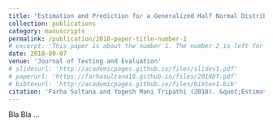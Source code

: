 ```yaml
---
title: "Estimation and Prediction for a Generalized Half Normal Distribution under Hybrid Censoring"
collection: publications
category: manuscripts
permalink: /publication/2018-paper-title-number-1
# excerpt: 'This paper is about the number 1. The number 2 is left for future work.'
date: 2018-09-07
venue: 'Journal of Testing and Evaluation'
# slidesurl: 'http://academicpages.github.io/files/slides1.pdf'
# paperurl: 'https://farhasultana18.github.io/files/2018DT.pdf'
# bibtexurl: 'http://academicpages.github.io/files/bibtex1.bib'
citation: 'Farha Sultana and Yogesh Mani Tripathi (2018). &quot;Estimation and Prediction for a Generalized Half Normal Distribution under Hybrid Censoring.&quot; <i>Journal of Testing and Evaluation</i>. 48(2):1071-1094.'
---
```

Bla Bla ...

